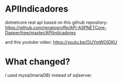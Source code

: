 # APIIndicadores
dotnetcore rest api based on this github repository: https://github.com/renatogroffe/API-ASPNETCore-Dapper/tree/master/APIIndicadores

and this youtube video: https://youtu.be/OIJYmWOIDKU

# What changed?

I used mysql(mariaDB) instead of sqlserver.
